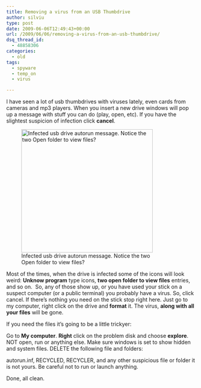 ```yaml
---
title: Removing a virus from an USB Thumbdrive
author: silviu
type: post
date: 2009-06-06T12:49:43+00:00
url: /2009/06/06/removing-a-virus-from-an-usb-thumbdrive/
dsq_thread_id:
  - 48858306
categories:
  - old
tags:
  - spyware
  - temp_on
  - virus

---
```

I have seen a lot of usb thumbdrives with viruses lately, even cards from cameras and mp3 players. When you insert a new drive windows will pop up a message with stuff you can do (play, open, etc). If you have the slightest suspicion of infection click **cancel**.

<figure id="attachment_241" aria-describedby="caption-attachment-241" style="width: 349px" class="wp-caption alignleft"><img decoding="async" loading="lazy" class="size-full wp-image-241" title="infected_usb_stick_autorun_message" src="http://blog.silviuvulcan.ro/wp-content/uploads/sites/2/2009/06/infected_usb_stick_autorun_message.jpg" alt="Infected usb drive autorun message. Notice the two Open folder to view files?" width="349" height="327" /><figcaption id="caption-attachment-241" class="wp-caption-text">Infected usb drive autorun message. Notice the two Open folder to view files?</figcaption></figure>

Most of the times, when the drive is infected some of the icons will look weird: **Unknow program** type icons, **two open folder to view files** entries, and so on.  So, any of those show up, or you have used your stick on a suspect computer (or a public terminal) you probably have a virus. So, click cancel. If there&#8217;s nothing you need on the stick stop right here. Just go to my computer, right click on the drive and **format** it. The virus, **along with all your files** will be gone.

If you need the files it&#8217;s going to be a little trickyer:

Go to **My computer**. **Right** click on the problem disk and choose **explore**. NOT open, run or anything else. Make sure windows is set to show hidden and system files. DELETE the following file and folders:

autorun.inf, RECYCLED, RECYCLER, and any other suspicious file or folder it is not yours. Be careful not to run or launch anything.

Done, all clean.